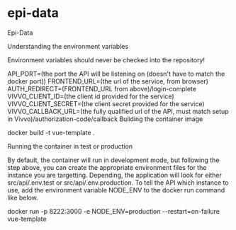 # epi-data
Epi-Data 


Understanding the environment variables

Environment variables should never be checked into the repository!

API_PORT=(the port the API will be listening on (doesn't have to match the docker port))
FRONTEND_URL=(the url of the service, from browser)
AUTH_REDIRECT=(FRONTEND_URL from above)/login-complete
VIVVO_CLIENT_ID=(the client id provided for the service)
VIVVO_CLIENT_SECRET=(the client secret provided for the service)
VIVVO_CALLBACK_URL=(the fully qualified url of the API, must match setup in Vivvo)/authorization-code/callback
Building the container image

docker build -t vue-template .

Running the container in test or production

By default, the container will run in development mode, but following the step above, you can create the appropriate environment files for the instance you are targetting. Depending, the application will look for either src/api/.env.test or src/api/.env.production. To tell the API which instance to use, add the environment variable NODE_ENV to the docker run command like below.

docker run -p 8222:3000 -e NODE_ENV=production --restart=on-failure vue-template
